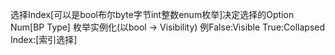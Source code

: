 选择Index[可以是bool布尔byte字节int整数enum枚举]决定选择的Option Num[BP Type]
枚举实例化(以bool -> Visibility) 例False:Visible True:Collapsed Index:[索引选择]
